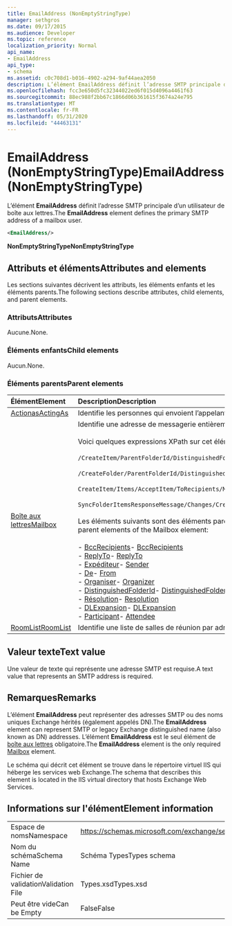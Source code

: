 ```yaml
---
title: EmailAddress (NonEmptyStringType)
manager: sethgros
ms.date: 09/17/2015
ms.audience: Developer
ms.topic: reference
localization_priority: Normal
api_name:
- EmailAddress
api_type:
- schema
ms.assetid: c0c708d1-b016-4902-a294-9af44aea2050
description: L’élément EmailAddress définit l’adresse SMTP principale d’un utilisateur de boîte aux lettres.
ms.openlocfilehash: fcc3e650d5fc32344022ed6f015d4096a4461f63
ms.sourcegitcommit: 88ec988f2bb67c1866d06b361615f3674a24e795
ms.translationtype: MT
ms.contentlocale: fr-FR
ms.lasthandoff: 05/31/2020
ms.locfileid: "44463131"
---
```

# <a name="emailaddress-nonemptystringtype"></a><span data-ttu-id="f0ffd-103">EmailAddress (NonEmptyStringType)</span><span class="sxs-lookup"><span data-stu-id="f0ffd-103">EmailAddress (NonEmptyStringType)</span></span>

<span data-ttu-id="f0ffd-104">L’élément **EmailAddress** définit l’adresse SMTP principale d’un utilisateur de boîte aux lettres.</span><span class="sxs-lookup"><span data-stu-id="f0ffd-104">The **EmailAddress** element defines the primary SMTP address of a mailbox user.</span></span> 
  
```XML
<EmailAddress/>
```

 <span data-ttu-id="f0ffd-105">**NonEmptyStringType**</span><span class="sxs-lookup"><span data-stu-id="f0ffd-105">**NonEmptyStringType**</span></span>
## <a name="attributes-and-elements"></a><span data-ttu-id="f0ffd-106">Attributs et éléments</span><span class="sxs-lookup"><span data-stu-id="f0ffd-106">Attributes and elements</span></span>

<span data-ttu-id="f0ffd-107">Les sections suivantes décrivent les attributs, les éléments enfants et les éléments parents.</span><span class="sxs-lookup"><span data-stu-id="f0ffd-107">The following sections describe attributes, child elements, and parent elements.</span></span>
  
### <a name="attributes"></a><span data-ttu-id="f0ffd-108">Attributs</span><span class="sxs-lookup"><span data-stu-id="f0ffd-108">Attributes</span></span>

<span data-ttu-id="f0ffd-109">Aucune.</span><span class="sxs-lookup"><span data-stu-id="f0ffd-109">None.</span></span>
  
### <a name="child-elements"></a><span data-ttu-id="f0ffd-110">Éléments enfants</span><span class="sxs-lookup"><span data-stu-id="f0ffd-110">Child elements</span></span>

<span data-ttu-id="f0ffd-111">Aucun.</span><span class="sxs-lookup"><span data-stu-id="f0ffd-111">None.</span></span>
  
### <a name="parent-elements"></a><span data-ttu-id="f0ffd-112">Éléments parents</span><span class="sxs-lookup"><span data-stu-id="f0ffd-112">Parent elements</span></span>

|<span data-ttu-id="f0ffd-113">**Élément**</span><span class="sxs-lookup"><span data-stu-id="f0ffd-113">**Element**</span></span>|<span data-ttu-id="f0ffd-114">**Description**</span><span class="sxs-lookup"><span data-stu-id="f0ffd-114">**Description**</span></span>|
|:-----|:-----|
|[<span data-ttu-id="f0ffd-115">Actionas</span><span class="sxs-lookup"><span data-stu-id="f0ffd-115">ActingAs</span></span>](actingas.md) <br/> |<span data-ttu-id="f0ffd-116">Identifie les personnes qui envoient l’appelant.</span><span class="sxs-lookup"><span data-stu-id="f0ffd-116">Identifies who the caller is sending as.</span></span>  <br/> |
|[<span data-ttu-id="f0ffd-117">Boîte aux lettres</span><span class="sxs-lookup"><span data-stu-id="f0ffd-117">Mailbox</span></span>](mailbox.md) <br/> | <span data-ttu-id="f0ffd-118">Identifie une adresse de messagerie entièrement résolue.</span><span class="sxs-lookup"><span data-stu-id="f0ffd-118">Identifies a fully resolved e-mail address.</span></span>  <br/><br/><span data-ttu-id="f0ffd-119">Voici quelques expressions XPath sur cet élément :</span><span class="sxs-lookup"><span data-stu-id="f0ffd-119">The following are some XPath expressions to this element:</span></span><br/><br/>`/CreateItem/ParentFolderId/DistinguishedFolderId/Mailbox`<br/><br/>`/CreateFolder/ParentFolderId/DistinguishedFolderId/Mailbox`<br/><br/>`CreateItem/Items/AcceptItem/ToRecipients/Mailbox`<br/><br/>`SyncFolderItemsResponseMessage/Changes/Create/CalendarItem/ConflictingMeetings/AcceptItem/CcRecipients/Mailbox`<br/><br/><span data-ttu-id="f0ffd-120">Les éléments suivants sont des éléments parents supplémentaires de l’élément Mailbox :</span><span class="sxs-lookup"><span data-stu-id="f0ffd-120">The following are additional parent elements of the Mailbox element:</span></span><br/><br/><span data-ttu-id="f0ffd-121">- [BccRecipients](bccrecipients.md)</span><span class="sxs-lookup"><span data-stu-id="f0ffd-121">- [BccRecipients](bccrecipients.md)</span></span> <br/><span data-ttu-id="f0ffd-122">- [ReplyTo](replyto.md)</span><span class="sxs-lookup"><span data-stu-id="f0ffd-122">- [ReplyTo](replyto.md)</span></span> <br/><span data-ttu-id="f0ffd-123">- [Expéditeur](sender.md)</span><span class="sxs-lookup"><span data-stu-id="f0ffd-123">- [Sender](sender.md)</span></span> <br/><span data-ttu-id="f0ffd-124">- [De](from.md)</span><span class="sxs-lookup"><span data-stu-id="f0ffd-124">- [From](from.md)</span></span> <br/><span data-ttu-id="f0ffd-125">- [Organiser](organizer.md)</span><span class="sxs-lookup"><span data-stu-id="f0ffd-125">- [Organizer](organizer.md)</span></span> <br/><span data-ttu-id="f0ffd-126">- [DistinguishedFolderId](distinguishedfolderid.md)</span><span class="sxs-lookup"><span data-stu-id="f0ffd-126">- [DistinguishedFolderId](distinguishedfolderid.md)</span></span> <br/><span data-ttu-id="f0ffd-127">- [Résolution](resolution.md)</span><span class="sxs-lookup"><span data-stu-id="f0ffd-127">- [Resolution](resolution.md)</span></span> <br/><span data-ttu-id="f0ffd-128">- [DLExpansion](dlexpansion.md)</span><span class="sxs-lookup"><span data-stu-id="f0ffd-128">- [DLExpansion](dlexpansion.md)</span></span> <br/><span data-ttu-id="f0ffd-129">- [Participant](attendee.md)</span><span class="sxs-lookup"><span data-stu-id="f0ffd-129">- [Attendee](attendee.md)</span></span> <br/> |
|[<span data-ttu-id="f0ffd-130">RoomList</span><span class="sxs-lookup"><span data-stu-id="f0ffd-130">RoomList</span></span>](roomlist.md) <br/> |<span data-ttu-id="f0ffd-131">Identifie une liste de salles de réunion par adresse de messagerie.</span><span class="sxs-lookup"><span data-stu-id="f0ffd-131">Identifies a list of meeting rooms by email address.</span></span>  <br/> |
   
## <a name="text-value"></a><span data-ttu-id="f0ffd-132">Valeur texte</span><span class="sxs-lookup"><span data-stu-id="f0ffd-132">Text value</span></span>

<span data-ttu-id="f0ffd-133">Une valeur de texte qui représente une adresse SMTP est requise.</span><span class="sxs-lookup"><span data-stu-id="f0ffd-133">A text value that represents an SMTP address is required.</span></span>
  
## <a name="remarks"></a><span data-ttu-id="f0ffd-134">Remarques</span><span class="sxs-lookup"><span data-stu-id="f0ffd-134">Remarks</span></span>

<span data-ttu-id="f0ffd-135">L’élément **EmailAddress** peut représenter des adresses SMTP ou des noms uniques Exchange hérités (également appelés DN).</span><span class="sxs-lookup"><span data-stu-id="f0ffd-135">The **EmailAddress** element can represent SMTP or legacy Exchange distinguished name (also known as DN) addresses.</span></span> <span data-ttu-id="f0ffd-136">L’élément **EmailAddress** est le seul élément de [boîte aux lettres](mailbox.md) obligatoire.</span><span class="sxs-lookup"><span data-stu-id="f0ffd-136">The **EmailAddress** element is the only required [Mailbox](mailbox.md) element.</span></span> 
  
<span data-ttu-id="f0ffd-137">Le schéma qui décrit cet élément se trouve dans le répertoire virtuel IIS qui héberge les services web Exchange.</span><span class="sxs-lookup"><span data-stu-id="f0ffd-137">The schema that describes this element is located in the IIS virtual directory that hosts Exchange Web Services.</span></span>
  
## <a name="element-information"></a><span data-ttu-id="f0ffd-138">Informations sur l'élément</span><span class="sxs-lookup"><span data-stu-id="f0ffd-138">Element information</span></span>

|||
|:-----|:-----|
|<span data-ttu-id="f0ffd-139">Espace de noms</span><span class="sxs-lookup"><span data-stu-id="f0ffd-139">Namespace</span></span>  <br/> |https://schemas.microsoft.com/exchange/services/2006/types  <br/> |
|<span data-ttu-id="f0ffd-140">Nom du schéma</span><span class="sxs-lookup"><span data-stu-id="f0ffd-140">Schema Name</span></span>  <br/> |<span data-ttu-id="f0ffd-141">Schéma Types</span><span class="sxs-lookup"><span data-stu-id="f0ffd-141">Types schema</span></span>  <br/> |
|<span data-ttu-id="f0ffd-142">Fichier de validation</span><span class="sxs-lookup"><span data-stu-id="f0ffd-142">Validation File</span></span>  <br/> |<span data-ttu-id="f0ffd-143">Types.xsd</span><span class="sxs-lookup"><span data-stu-id="f0ffd-143">Types.xsd</span></span>  <br/> |
|<span data-ttu-id="f0ffd-144">Peut être vide</span><span class="sxs-lookup"><span data-stu-id="f0ffd-144">Can be Empty</span></span>  <br/> |<span data-ttu-id="f0ffd-145">False</span><span class="sxs-lookup"><span data-stu-id="f0ffd-145">False</span></span>  <br/> |
   

